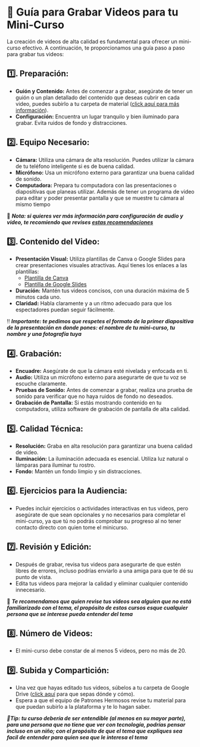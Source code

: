 # 🔡 Guía para Grabar Videos para tu Mini-Curso

La creación de videos de alta calidad es fundamental para ofrecer un mini-curso efectivo. A continuación, te proporcionamos una guía paso a paso para grabar tus videos:

## 1️⃣. Preparación:
   - **Guión y Contenido:** Antes de comenzar a grabar, asegúrate de tener un guión o un plan detallado del contenido que deseas cubrir en cada video, puedes subirlo a tu carpeta de material ([click aquí para más información](https://github.com/patroneshermosos-oficial/make-a-minicourse/blob/main/General/anexo02-como-usar-mi-carpeta-google-drive.md)).
   - **Configuración:** Encuentra un lugar tranquilo y bien iluminado para grabar. Evita ruidos de fondo y distracciones.

## 2️⃣. Equipo Necesario:
   - **Cámara:** Utiliza una cámara de alta resolución. Puedes utilizar la cámara de tu teléfono inteligente si es de buena calidad.
   - **Micrófono:** Usa un micrófono externo para garantizar una buena calidad de sonido.
   - **Computadora:** Prepara tu computadora con las presentaciones o diapositivas que planeas utilizar. Además de tener un programa de video para editar y poder presentar pantalla y que se muestre tu cámara al mismo tiempo

📝 ***Nota: si quieres ver más información para configuración de audio y video, te recomiendo que revises [estas recomendaciones](https://github.com/patroneshermosos-oficial/make-a-minicourse/blob/main/General/04-recomendaciones.md)***

## 3️⃣. Contenido del Video:
   - **Presentación Visual:** Utiliza plantillas de Canva o Google Slides para crear presentaciones visuales atractivas. Aquí tienes los enlaces a las plantillas:
     - [Plantilla de Canva](enlace_a_tu_plantilla_de_Canva)
     - [Plantilla de Google Slides](enlace_a_tu_plantilla_de_Google_Slides)
   - **Duración:** Mantén tus videos concisos, con una duración máxima de 5 minutos cada uno. 
   - **Claridad:** Habla claramente y a un ritmo adecuado para que los espectadores puedan seguir fácilmente.

‼️ ***Importante: te pedimos que respetes el formato de la primer diapositiva de la presentación en donde pones: el nombre de tu mini-curso, tu nombre y una fotografía tuya***

## 4️⃣. Grabación:
   - **Encuadre:** Asegúrate de que la cámara esté nivelada y enfocada en ti.
   - **Audio:** Utiliza un micrófono externo para asegurarte de que tu voz se escuche claramente.
   - **Pruebas de Sonido:** Antes de comenzar a grabar, realiza una prueba de sonido para verificar que no haya ruidos de fondo no deseados.
   - **Grabación de Pantalla:** Si estás mostrando contenido en tu computadora, utiliza software de grabación de pantalla de alta calidad.

## 5️⃣. Calidad Técnica:
   - **Resolución:** Graba en alta resolución para garantizar una buena calidad de video.
   - **Iluminación:** La iluminación adecuada es esencial. Utiliza luz natural o lámparas para iluminar tu rostro.
   - **Fondo:** Mantén un fondo limpio y sin distracciones.

## 6️⃣. Ejercicios para la Audiencia:
   - Puedes incluir ejercicios o actividades interactivas en tus videos, pero asegúrate de que sean opcionales y no necesarios para completar el mini-curso, ya que tú no podrás comprobar su progreso al no tener contacto directo con quien tome el minicurso.

## 7️⃣. Revisión y Edición:
   - Después de grabar, revisa tus videos para asegurarte de que estén libres de errores, incluso podrías enviarlo a una amiga para que te dé su punto de vista.
   - Edita tus videos para mejorar la calidad y eliminar cualquier contenido innecesario.

📝 ***Te recomendamos que quien revise tus videos sea alguien que no está familiarizado con el tema, el propósito de estos cursos esque cualquier persona que se interese pueda entender del tema***


## 8️⃣. Número de Videos:
   - El mini-curso debe constar de al menos 5 videos, pero no más de 20.

## 9️⃣. Subida y Compartición:
   - Una vez que hayas editado tus videos, súbelos a tu carpeta de Google Drive ([click aquí](https://github.com/patroneshermosos-oficial/make-a-minicourse/blob/main/General/anexo02-como-usar-mi-carpeta-google-drive.md) para que sepas dónde y cómo).
   - Espera a que el equipo de Patrones Hermosos revise tu material para que puedan subirlo a la plataforma y te lo hagan saber.

***📎Tip: tu curso debería de ser entendible (al menos en su mayor parte), para una persona que no tiene que ver con tecnología, podrías pensar incluso en un niño; con el propósito de que el tema que expliques sea facil de entender para quien sea que le interesa el tema***




